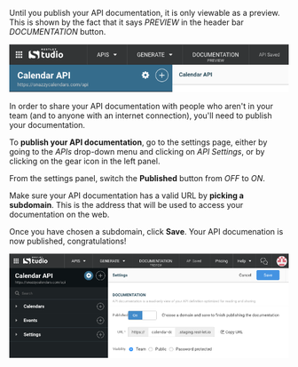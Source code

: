 
Until you publish your API documentation, it is only viewable as a preview. This is shown by the fact that it says *PREVIEW* in the header bar *DOCUMENTATION* button.

![Documentation is in preview mode](images/inpreview.png "Documentation is in preview mode")

In order to share your API documentation with people who aren't in your team (and to anyone with an internet connection), you'll need to publish your documentation.

To **publish your API documentation**, go to the settings page, either by going to the *APIs* drop-down menu and clicking on *API Settings*, or by clicking on the gear icon in the left panel.

From the settings panel, switch the **Published** button from *OFF* to *ON*.

Make sure your API documentation has a valid URL by **picking a subdomain**. This is the address that will be used to access your documentation on the web.

Once you have chosen a subdomain, click **Save**. Your API documenation is now published, congratulations!

![Publish your API documentation](images/publishdoc.png "Publish your API documentation")
